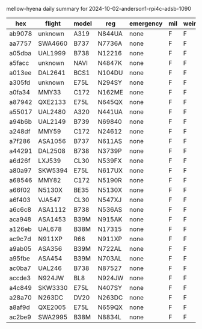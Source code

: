 mellow-hyena daily summary for 2024-10-02-anderson1-rpi4c-adsb-1090

|hex|flight|model|reg|emergency|mil|weirdo|
|--|--|--|--|--|--|--|
|ab9078|unknown|A319|N844UA|none|F|F|
|aa7757|SWA4660|B737|N7736A|none|F|F|
|a05dba|UAL1999|B738|N12216|none|F|F|
|a5facc|unknown|NAVI|N4847K|none|F|F|
|a013ee|DAL2641|BCS1|N104DU|none|F|F|
|a305fd|unknown|E75L|N294SY|none|F|F|
|a0fa34|MMY33|C172|N162ME|none|F|F|
|a87942|QXE2133|E75L|N645QX|none|F|F|
|a55017|UAL2480|A320|N441UA|none|F|F|
|a94b6b|UAL2149|B739|N69840|none|F|F|
|a248df|MMY59|C172|N24612|none|F|F|
|a7f286|ASA1056|B737|N611AS|none|F|F|
|a44291|DAL2508|B738|N3739P|none|F|F|
|a6d26f|LXJ539|CL30|N539FX|none|F|F|
|a80a97|SKW5394|E75L|N617UX|none|F|F|
|a68546|MMY82|C172|N5190R|none|F|F|
|a66f02|N5130X|BE35|N5130X|none|F|F|
|a6f403|VJA547|CL30|N547XJ|none|F|F|
|a6c6c8|ASA1112|B738|N536AS|none|F|F|
|aca948|ASA1453|B39M|N915AK|none|F|F|
|a126eb|UAL678|B38M|N17315|none|F|F|
|ac9c7d|N911XP|R66|N911XP|none|F|F|
|a9ab05|ASA356|B39M|N722AL|none|F|F|
|a95fbe|ASA454|B39M|N703AL|none|F|F|
|ac0ba7|UAL246|B738|N87527|none|F|F|
|accde3|N924JW|BL8|N924JW|none|F|F|
|a4c849|SKW3330|E75L|N407SY|none|F|F|
|a28a70|N263DC|DV20|N263DC|none|F|F|
|a8af9d|QXE2005|E75L|N659QX|none|F|F|
|ac2be9|SWA2995|B38M|N8834L|none|F|F|
